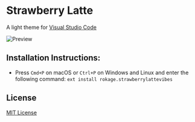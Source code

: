 # Strawberry Latte

A light theme for [Visual Studio Code](http://code.visualstudio.com/)

![Preview](https://drive.google.com/file/d/1d98f0VhIB9C4rsgR7mu7Qg1-yBPecRIY/view?usp=sharing)


## Installation Instructions:
* Press `Cmd+P` on macOS or `Ctrl+P` on Windows and Linux and enter the following command:
`ext install rokage.strawberrylattevibes`

## License

[MIT License](https://github.com/row-huh/Strawberry-Latte-Vibes/blob/master/LICENSE)

